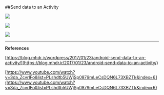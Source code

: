##Send data to an Activity 

![ ](https://raw.githubusercontent.com/mhdr/AndroidSamples/master/001/images/01.png  "01")

![ ](https://raw.githubusercontent.com/mhdr/AndroidSamples/master/001/images/02.png  "02")

![ ](https://raw.githubusercontent.com/mhdr/AndroidSamples/master/001/images/03.png  "03")


***

**References**

[https://blog.mhdr.ir/wordpress/2017/01/23/android-send-data-to-an-activity/](https://blog.mhdr.ir/2017/01/23/android-send-data-to-an-activity/) 

[https://www.youtube.com/watch?v=3da_ZcvrlFo&list=PLshdtb5UWjSp0879mLeCsDQN6L73XBZTk&index=6](https://www.youtube.com/watch?v=3da_ZcvrlFo&list=PLshdtb5UWjSp0879mLeCsDQN6L73XBZTk&index=6) 